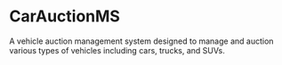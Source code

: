 # CarAuctionMS
A vehicle auction management system designed to manage and auction various types of vehicles including cars, trucks, and SUVs. 
